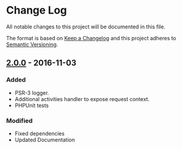 # Change Log

All notable changes to this project will be documented in this file.

The format is based on [Keep a Changelog](http://keepachangelog.com/)
and this project adheres to [Semantic Versioning](http://semver.org/).

## [2.0.0] - 2016-11-03
### Added
- PSR-3 logger.
- Additional activities handler to expose request context.
- PHPUnit tests

### Modified
- Fixed dependencies
- Updated Documentation

[2.0.0]: https://github.com/PerimeterX/perimeterx-php-sdk/releases/tag/v2.0.0
